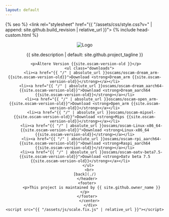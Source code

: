 ```yaml
---
layout: default
---
```


<!DOCTYPE html>
<html lang="de">
  <head>
    <meta charset="UTF-8">
    <meta http-equiv="X-UA-Compatible" content="IE=edge">
    <meta name="viewport" content="width=device-width, initial-scale=1">

{% seo %}
    <link rel="stylesheet" href="{{ "/assets/css/style.css?v=" | append: site.github.build_revision | relative_url }}">
    <!--[if lt IE 9]>
    <script src="https://cdnjs.cloudflare.com/ajax/libs/html5shiv/3.7.3/html5shiv.min.js"></script>
    <![endif]-->
    {% include head-custom.html %}
  </head>
  <body>
     <div class="wrapper">
   <center> 
        <header>
           <img src="{{ "/" | absolute_url }}assets/img/oscam-logo.png" alt="Logo" />
           <p>{{ site.description | default: site.github.project_tagline }}</p>

	 <p>Ältere Version {{site.oscam-version-old }}</p>
	    <ul class="downloads">
 		  <li><a href="{{ "/" | absolute_url }}oscams/oscam-dream_arm-{{site.oscam-version-old}}">Download <strong>Dream_arm {{site.oscam-version-old}}</strong></a></li>
		  <li><a href="{{ "/" | absolute_url }}oscams/oscam-dream_aarch64-{{site.oscam-version-old}}">Download <strong>Dream_aarch64 {{site.oscam-version-old}}</strong></a></li>
		  <li><a href="{{ "/" | absolute_url }}oscams/oscam-open_arm-{{site.oscam-version-old}}">Download <strong>Open_arm {{site.oscam-version-old}}</strong></a></li>
		  <li><a href="{{ "/" | absolute_url }}oscams/oscam-mipsel-{{site.oscam-version-old}}">Download <strong>Mips {{site.oscam-version-old}}</strong></a></li>
		  <li><a href="{{ "/" | absolute_url }}oscams/oscam-Linux-x86_64-{{site.oscam-version-old}}">Download <strong>Linux-x86_64 {{site.oscam-version-old}}</strong></a></li>
		  <li><a href="{{ "/" | absolute_url }}oscams/oscam-rpi_aarch64-{{site.oscam-version-old}}">Download <strong>Raspi_aarch64 {{site.oscam-version-old}}</strong></a></li>
		  <li><a href="{{ "/" | absolute_url }}oscams/oscam-oatv-beta7.5-{{site.oscam-version-old}}">Download <strong>Oatv beta 7.5 {{site.oscam-version-old}}</strong></a></li>    
	    </ul> 
		<br>
	[back](./)
	  </header>
      <footer>
          <p>This project is maintained by {{ site.github.owner_name }}</p>
      </footer>
   	    </center>
		 </div>
    <script src="{{ "/assets/js/scale.fix.js" | relative_url }}"></script>
  </body>
</html>

